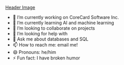 [Header Image](https://imgur.com/a/shVYl9y)


- 🔭 I’m currently working on CoreCard Software Inc.
- 🌱 I’m currently learning AI and machine learning
- 👯 I’m looking to collaborate on projects
- 🤔 I’m looking for help with 
- 💬 Ask me about databases and SQL
- 📫 How to reach me: email me!
- 😄 Pronouns: he/him
- ⚡ Fun fact: I have broken humor
